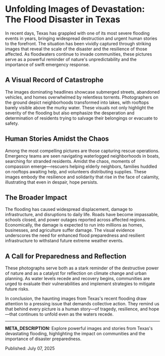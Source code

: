 # Unfolding Images of Devastation: The Flood Disaster in Texas

In recent days, Texas has grappled with one of its most severe flooding events in years, bringing widespread destruction and urgent human stories to the forefront. The situation has been vividly captured through striking images that reveal the scale of the disaster and the resilience of those affected. As floodwaters continue to invade communities, these pictures serve as a powerful reminder of nature's unpredictability and the importance of swift emergency response.

## A Visual Record of Catastrophe

The images dominating headlines showcase submerged streets, abandoned vehicles, and homes overwhelmed by relentless torrents. Photographers on the ground depict neighborhoods transformed into lakes, with rooftops barely visible above the murky water. These visuals not only highlight the severity of the flooding but also emphasize the desperation and determination of residents trying to salvage their belongings or evacuate to safety.

## Human Stories Amidst the Chaos

Among the most compelling pictures are those capturing rescue operations. Emergency teams are seen navigating waterlogged neighborhoods in boats, searching for stranded residents. Amidst the chaos, moments of compassion emerge—rescuers helping elderly neighbors, families huddled on rooftops awaiting help, and volunteers distributing supplies. These images embody the resilience and solidarity that rise in the face of calamity, illustrating that even in despair, hope persists.

## The Broader Impact

The flooding has caused widespread displacement, damage to infrastructure, and disruptions to daily life. Roads have become impassable, schools closed, and power outages reported across affected regions. Economically, the damage is expected to run into millions as homes, businesses, and agriculture suffer damage. The visual evidence underscores the need for enhanced flood preparedness and resilient infrastructure to withstand future extreme weather events.

## A Call for Preparedness and Reflection

These photographs serve both as a stark reminder of the destructive power of nature and as a catalyst for reflection on climate change and urban planning. As water levels recede and recovery begins, communities are urged to evaluate their vulnerabilities and implement strategies to mitigate future risks.

In conclusion, the haunting images from Texas's recent flooding draw attention to a pressing issue that demands collective action. They remind us that behind every picture is a human story—of tragedy, resilience, and hope—that continues to unfold even as the waters recede.

---

**META_DESCRIPTION:** Explore powerful images and stories from Texas's devastating flooding, highlighting the impact on communities and the importance of disaster preparedness.

Published: July 07, 2025
